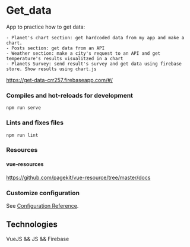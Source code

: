 # Get_data

App to practice how to get data:

    - Planet's chart section: get hardcoded data from my app and make a chart.
    - Posts section: get data from an API
    - Weather section: make a city's request to an API and get temperature's results visualitzed in a chart
    - Planets Survey: send result's survey and get data using firebase store. Show results using chart.js


https://get-data-crr257.firebaseapp.com/#/

### Compiles and hot-reloads for development
```
npm run serve
```

### Lints and fixes files
```
npm run lint
```
### Resources

#### vue-resources
https://github.com/pagekit/vue-resource/tree/master/docs


### Customize configuration
See [Configuration Reference](https://cli.vuejs.org/config/).

## Technologies

VueJS && JS && Firebase